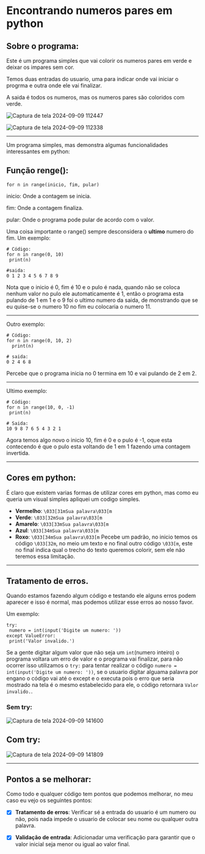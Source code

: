 # Encontrando numeros pares em python
## Sobre o programa:
Este é um programa simples que vai colorir os numeros pares em verde e deixar os impares sem cor.

Temos duas entradas do usuario, uma para indicar onde vai iniciar o progrma e outra onde ele vai finalizar.

A saida é todos os numeros, mas os numeros pares são coloridos com verde.

![Captura de tela 2024-09-09 112447](https://github.com/user-attachments/assets/cec32124-6829-4943-b457-eef98bf74aa5)

![Captura de tela 2024-09-09 112338](https://github.com/user-attachments/assets/a94e1985-b1c8-4fe2-82f1-012c10e82477)
***
Um programa simples, mas demonstra algumas funcionalidades interessantes em python:
## Função renge():
````
for n in range(inicio, fim, pular)
````
inicio: Onde a contagem se inicia.

fim: Onde a contagem finaliza.

pular: Onde o programa pode pular de acordo com o valor.

Uma coisa importante o range() sempre desconsidera o **ultimo** numero do fim.
Um exemplo:
````
# Código:
for n in range(0, 10)
 print(n)

#saida:
0 1 2 3 4 5 6 7 8 9
````
Nota que o inicio é 0, fim é 10 e o pulo é nada, quando não se coloca nenhum valor no pulo ele automaticamente é 1,
então o programa esta pulando de 1 em 1 e o 9 foi o ultimo numero da saida, de monstrando que se eu quise-se o numero 10 no fim eu colocaria o
numero 11.
***
Outro exemplo:
````
# Código:
for n in range(0, 10, 2)
  print(n)

# saida:
0 2 4 6 8
````
Percebe que o programa inicia no 0 termina em 10 e vai pulando de 2 em 2.
***
Ultimo exemplo:
````
# Código:
for n in range(10, 0, -1)
 print(n)

# Saida:
10 9 8 7 6 5 4 3 2 1
````
Agora temos algo novo o inicio 10, fim é 0 e o pulo é -1, oque esta contecendo é que o pulo esta voltando de 1 em 1 
fazendo uma contagem invertida.
***
## Cores em python:
É claro que existem varias formas de utilizar cores em python, mas como eu queria um visual simples apliquei um codigo simples.
* **Vermelho**: ``\033[31mSua palavra\033[m``
* **Verde**: ``\033[32mSua palavra\033[m``
* **Amarelo**: ``\033[33mSua palavra\033[m``
* **Azul**: ``\033[34mSua palavra\033[m``
* **Roxo**: ``\033[34mSua palavra\033[m``
Pecebe um padrão, no inicio temos os código ``\033[32m``, no meio um texto e no final outro código ``\033[m``, este no final indica qual o trecho do texto queremos colorir,
sem ele não teremos essa limitação.
***
## Tratamento de erros.
Quando estamos fazendo algum código e testando ele alguns erros podem aparecer e isso é normal, mas podemos utilizar esse erros ao nosso favor.

Um exemplo:
````
try:
 numero = int(input('Digite um numero: '))
except ValueError:
 print('Valor invalido.')
````
Se a gente digitar algum valor que não seja um ``int``(numero inteiro) o programa voltara um erro de valor e o programa vai finalizar, para não ocorrer isso utilizamos o ``try:`` 
para tentar realizar o código ``numero = int(input('Digite um numero: '))``, se o usuario digitar alguama palavra por engano o código vai até o except e o executa pois o erro que 
seria mostrado na tela é o mesmo estabelecido para ele, o código retornara ``Valor invalido.``.

### Sem try:

![Captura de tela 2024-09-09 141600](https://github.com/user-attachments/assets/ee58c535-c923-483d-9e2d-63be5568fbc1)
## Com try:

![Captura de tela 2024-09-09 141809](https://github.com/user-attachments/assets/80843e24-d0b9-4b72-9073-1786ceedfc94)
***
## Pontos a se melhorar:
Como todo e qualquer código tem pontos que podemos melhorar, no meu caso eu vejo os seguintes pontos:
- [x] **Tratamento de erros**: Verificar sé a entrada do usuario é um numero ou não, pois nada impede o usuario de colocar seu nome ou qualquer outra palavra.
- [x] **Validação de entrada**: Adicionadar uma verificação para garantir que o valor inicial seja menor ou igual ao valor final.




